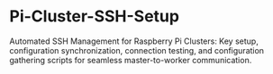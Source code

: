 # Pi-Cluster-SSH-Setup
Automated SSH Management for Raspberry Pi Clusters: Key setup, configuration synchronization, connection testing, and configuration gathering scripts for seamless master-to-worker communication.
